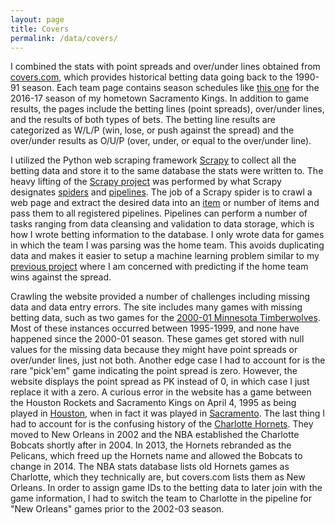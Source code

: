 ```yaml
---
layout: page
title: Covers
permalink: /data/covers/
---
```


I combined the stats with point spreads and over/under lines obtained from [covers.com](http://covers.com), which provides historical betting data going back to the 1990-91 season. Each team page contains season schedules like [this one](http://www.covers.com/pageLoader/pageLoader.aspx?page=/data/nba/teams/pastresults/2016-2017/team403975.html) for the 2016-17 season of my hometown Sacramento Kings. In addition to game results, the pages include the betting lines (point spreads), over/under lines, and the results of both types of bets. The betting line results are categorized as W/L/P (win, lose, or push against the spread) and the over/under results as O/U/P (over, under, or equal to the over/under line).

I utilized the Python web scraping framework [Scrapy](https://scrapy.org/) to collect all the betting data and store it to the same database the stats were written to. The heavy lifting of the [Scrapy project](https://github.com/klane/databall/tree/master/covers) was performed by what Scrapy designates [spiders](https://doc.scrapy.org/en/latest/topics/spiders.html) and [pipelines](https://doc.scrapy.org/en/latest/topics/item-pipeline.html). The job of a Scrapy spider is to crawl a web page and extract the desired data into an [item](https://doc.scrapy.org/en/latest/topics/items.html) or number of items and pass them to all registered pipelines. Pipelines can perform a number of tasks ranging from data cleansing and validation to data storage, which is how I wrote betting information to the database. I only wrote data for games in which the team I was parsing was the home team. This avoids duplicating data and makes it easier to setup a machine learning problem similar to my [previous project](https://klane.github.io/databall1/) where I am concerned with predicting if the home team wins against the spread.

Crawling the website provided a number of challenges including missing data and data entry errors. The site includes many games with missing betting data, such as two games for the [2000-01 Minnesota Timberwolves](http://www.covers.com/pageLoader/pageLoader.aspx?page=/data/nba/teams/pastresults/2000-2001/team403995.html). Most of these instances occurred between 1995-1999, and none have happened since the 2000-01 season. These games get stored with null values for the missing data because they might have point spreads or over/under lines, just not both. Another edge case I had to account for is the rare "pick'em" game indicating the point spread is zero. However, the website displays the point spread as PK instead of 0, in which case I just replace it with a zero. A curious error in the website has a game between the Houston Rockets and Sacramento Kings on April 4, 1995 as being played in [Houston](http://www.covers.com/pageLoader/pageLoader.aspx?page=/data/nba/teams/pastresults/1994-1995/team403975.html), when in fact it was played in [Sacramento](https://www.basketball-reference.com/boxscores/199504040SAC.html). The last thing I had to account for is the confusing history of the [Charlotte Hornets](https://en.wikipedia.org/wiki/Charlotte_Hornets). They moved to New Orleans in 2002 and the NBA established the Charlotte Bobcats shortly after in 2004. In 2013, the Hornets rebranded as the Pelicans, which freed up the Hornets name and allowed the Bobcats to change in 2014. The NBA stats database lists old Hornets games as Charlotte, which they technically are, but covers.com lists them as New Orleans. In order to assign game IDs to the betting data to later join with the game information, I had to switch the team to Charlotte in the pipeline for "New Orleans" games prior to the 2002-03 season.
